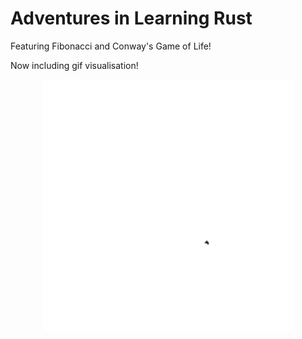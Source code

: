 # Adventures in Learning Rust
Featuring Fibonacci and Conway's Game of Life!

Now including gif visualisation!

<!-- ![R-Pentomino_201_x_201](https://github.com/BarberAlec/rust-visualisations/blob/master/r_pentomino.gif =502x502) -->
<p align="center">
    <img src="https://github.com/BarberAlec/rust-visualisations/blob/master/r_pentomino.gif" width="402" height="402"/>
</p>